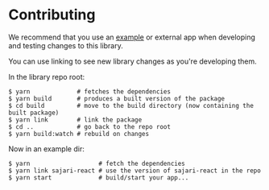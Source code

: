 # Contributing

We recommend that you use an [example](./example) or external app when developing and testing changes to this library.

You can use linking to see new library changes as you're developing them.

In the library repo root:

```shell
$ yarn             # fetches the dependencies
$ yarn build       # produces a built version of the package
$ cd build         # move to the build directory (now containing the built package)
$ yarn link        # link the package
$ cd ..            # go back to the repo root
$ yarn build:watch # rebuild on changes
```

Now in an example dir:

```shell
$ yarn                   # fetch the dependencies
$ yarn link sajari-react # use the version of sajari-react in the repo
$ yarn start             # build/start your app...
```
 